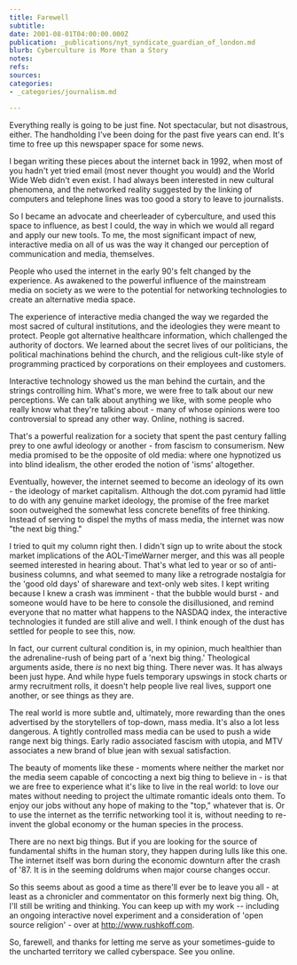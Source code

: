 ```yaml
---
title: Farewell
subtitle: 
date: 2001-08-01T04:00:00.000Z
publication: _publications/nyt_syndicate_guardian_of_london.md
blurb: Cyberculture is More than a Story
notes: 
refs: 
sources: 
categories:
- _categories/journalism.md

---
```

Everything really is going to be just fine. Not spectacular, but not disastrous, either. The handholding I've been doing for the past five years can end. It's time to free up this newspaper space for some news.

I began writing these pieces about the internet back in 1992, when most of you hadn't yet tried email (most never thought you would) and the World Wide Web didn't even exist. I had always been interested in new cultural phenomena, and the networked reality suggested by the linking of computers and telephone lines was too good a story to leave to journalists.

So I became an advocate and cheerleader of cyberculture, and used this space to influence, as best I could, the way in which we would all regard and apply our new tools. To me, the most significant impact of new, interactive media on all of us was the way it changed our perception of communication and media, themselves.

People who used the internet in the early 90's felt changed by the experience. As awakened to the powerful influence of the mainstream media on society as we were to the potential for networking technologies to create an alternative media space.

The experience of interactive media changed the way we regarded the most sacred of cultural institutions, and the ideologies they were meant to protect. People got alternative healthcare information, which challenged the authority of doctors. We learned about the secret lives of our politicians, the political machinations behind the church, and the religious cult-like style of programming practiced by corporations on their employees and customers.

Interactive technology showed us the man behind the curtain, and the strings controlling him. What's more, we were free to talk about our new perceptions. We can talk about anything we like, with some people who really know what they're talking about - many of whose opinions were too controversial to spread any other way. Online, nothing is sacred.

That's a powerful realization for a society that spent the past century falling prey to one awful ideology or another - from fascism to consumerism. New media promised to be the opposite of old media: where one hypnotized us into blind idealism, the other eroded the notion of 'isms' altogether.

Eventually, however, the internet seemed to become an ideology of its own - the ideology of market capitalism. Although the dot.com pyramid had little to do with any genuine market ideology, the promise of the free market soon outweighed the somewhat less concrete benefits of free thinking. Instead of serving to dispel the myths of mass media, the internet was now "the next big thing."

I tried to quit my column right then. I didn't sign up to write about the stock market implications of the AOL-TimeWarner merger, and this was all people seemed interested in hearing about. That's what led to year or so of anti-business columns, and what seemed to many like a retrograde nostalgia for the 'good old days' of shareware and text-only web sites. I kept writing because I knew a crash was imminent - that the bubble would burst - and someone would have to be here to console the disillusioned, and remind everyone that no matter what happens to the NASDAQ index, the interactive technologies it funded are still alive and well. I think enough of the dust has settled for people to see this, now.

In fact, our current cultural condition is, in my opinion, much healthier than the adrenaline-rush of being part of a 'next big thing.' Theological arguments aside, there *is* no next big thing. There never was. It has always been just hype. And while hype fuels temporary upswings in stock charts or army recruitment rolls, it doesn't help people live real lives, support one another, or see things as they are.

The real world is more subtle and, ultimately, more rewarding than the ones advertised by the storytellers of top-down, mass media. It's also a lot less dangerous. A tightly controlled mass media can be used to push a wide range next big things. Early radio associated fascism with utopia, and MTV associates a new brand of blue jean with sexual satisfaction.

The beauty of moments like these - moments where neither the market nor the media seem capable of concocting a next big thing to believe in - is that we are free to experience what it's like to live in the real world: to love our mates without needing to project the ultimate romantic ideals onto them. To enjoy our jobs without any hope of making to the "top," whatever that is. Or to use the internet as the terrific networking tool it is, without needing to re-invent the global economy or the human species in the process.

There are no next big things. But if you are looking for the source of fundamental shifts in the human story, they happen during lulls like this one. The internet itself was born during the economic downturn after the crash of '87. It is in the seeming doldrums when major course changes occur.

So this seems about as good a time as there'll ever be to leave you all - at least as a chronicler and commentator on this formerly next big thing. Oh, I'll still be writing and thinking. You can keep up with my work -- including an ongoing interactive novel experiment and a consideration of 'open source religion' - over at http://www.rushkoff.com.

So, farewell, and thanks for letting me serve as your sometimes-guide to the uncharted territory we called cyberspace. See you online.